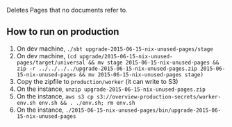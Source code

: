 Deletes Pages that no documents refer to.

How to run on production
------------------------

1. On dev machine, `./sbt upgrade-2015-06-15-nix-unused-pages/stage`
2. On dev machine, `(cd upgrade/2015-06-15-nix-unused-pages/target/universal && mv stage 2015-06-15-nix-unused-pages && zip -r ../../../../upgrade-2015-06-15-nix-unused-pages.zip 2015-06-15-nix-unused-pages && mv 2015-06-15-nix-unused-pages stage)`
3. Copy the zipfile to `production/worker` (it can write to S3)
4. On the instance, `unzip upgrade-2015-06-15-nix-unused-pages.zip`
5. On the instance, `aws s3 cp s3://overview-production-secrets/worker-env.sh env.sh && . ./env.sh; rm env.sh`
6. On the instance, `./2015-06-15-nix-unused-pages/bin/upgrade-2015-06-15-nix-unused-pages`
